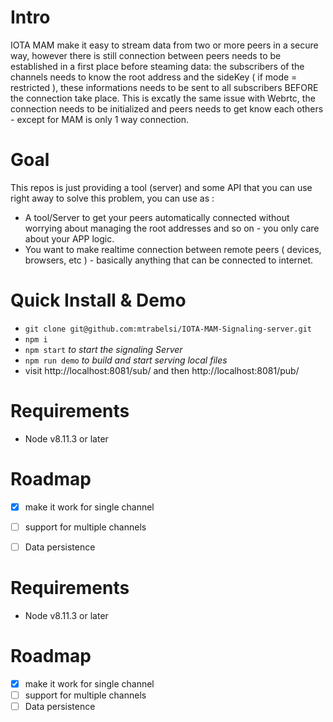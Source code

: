 # Intro
IOTA MAM make it easy to stream data from two or more peers in a secure way, however there is still connection between peers needs to be established in a first place before steaming data:
the subscribers of the channels needs to know the root address and the sideKey ( if mode = restricted ), these informations needs to be sent to all subscribers BEFORE the connection take place. This is excatly the same issue with Webrtc, the connection needs to be initialized and peers needs to get know each others - except for MAM is only 1 way connection.

# Goal
This repos is just providing a tool (server) and some API that you can use right away to solve this problem, you can use as :

- A tool/Server to get your peers automatically connected without worrying about managing the root addresses and so on - you only care about your APP logic.
- You want to make realtime connection between remote peers ( devices, browsers, etc ) - basically anything that can be connected to internet.

# Quick Install & Demo

- `git clone git@github.com:mtrabelsi/IOTA-MAM-Signaling-server.git`
- `npm i`
- `npm start` *to start the signaling Server*
- `npm run demo` *to build and start serving local files*
- visit http://localhost:8081/sub/ and then http://localhost:8081/pub/

# Requirements

- Node v8.11.3 or later

# Roadmap

- [x] make it work for single channel
- [ ] support for multiple channels
- [ ] Data persistence


# Requirements

- Node v8.11.3 or later

# Roadmap

- [x] make it work for single channel
- [ ] support for multiple channels
- [ ] Data persistence
